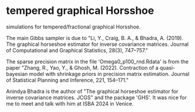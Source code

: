 # tempered graphical Horsshoe
simulations for tempered/fractional graphical Horsshoe.

The main Gibbs sampler is due to "Li, Y., Craig, B. A., & Bhadra, A. (2019). The graphical horseshoe estimator for inverse covariance matrices. Journal of Computational
and Graphical Statistics, 28(3), 747–757."

The sparse precision matrix in the file 'Omega0_p100_rnd.Rdata' is from the paper "Zhang, R., Yao, Y., & Ghosh, M. (2022). Contraction of a quasi-bayesian model with shrinkage priors in precision matrix estimation. Journal of Statistical Planning and Inference, 221, 154–171."

Anindya Bhadra is the author of "The graphical horseshoe estimator for inverse covariance matrices. JCGS" and the package 'GHS'. It was nice for me to meet and talk with him at ISBA 2024 in Venice.

